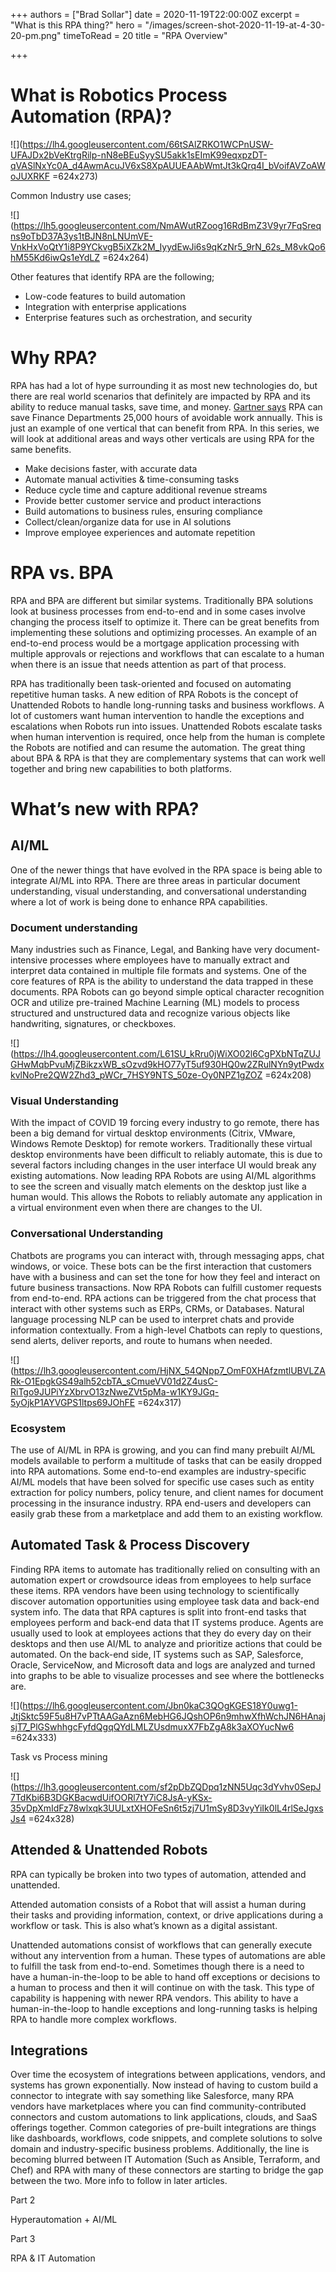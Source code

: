 +++
authors = ["Brad Sollar"]
date = 2020-11-19T22:00:00Z
excerpt = "What is this RPA thing?"
hero = "/images/screen-shot-2020-11-19-at-4-30-20-pm.png"
timeToRead = 20
title = "RPA Overview"

+++

# What is Robotics Process Automation (RPA)?

![](https://lh4.googleusercontent.com/66tSAlZRKO1WCPnUSW-UFAJDx2bVeKtrgRilp-nN8eBEuSyySU5akk1sEImK99eqxpzDT-qVASlNxYc0A_d4AwmAcuJV6xS8XpAUUEAAbWmtJt3kQrq4I_bVoifAVZoAWoJUXRKF =624x273)

Common Industry use cases;

![](https://lh5.googleusercontent.com/NmAWutRZoog16RdBmZ3V9yr7FqSreqns9oTbD37A3ys1tBJN8nLNUmVE-VnkHxVoQtY1i8P9YCkvgB5iXZk2M_IyydEwJi6s9qKzNr5_9rN_62s_M8vkQo6hM55Kd6iwQs1eYdLZ =624x264)

Other features that identify RPA are the following;

* Low-code features to build automation
* Integration with enterprise applications
* Enterprise features such as orchestration, and security

# Why RPA?

RPA has had a lot of hype surrounding it as most new technologies do, but there are real world scenarios that definitely are impacted by RPA and its ability to reduce manual tasks, save time, and money. [Gartner says](https://www.gartner.com/en/newsroom/press-releases/2019-10-02-gartner-says-robotic-process-automation-can-save-fina) RPA can save Finance Departments 25,000 hours of avoidable work annually. This is just an example of one vertical that can benefit from RPA. In this series, we will look at additional areas and ways other verticals are using RPA for the same benefits.

* Make decisions faster, with accurate data
* Automate manual activities & time-consuming tasks
* Reduce cycle time and capture additional revenue streams
* Provide better customer service and product interactions
* Build automations to business rules, ensuring compliance
* Collect/clean/organize data for use in AI solutions
* Improve employee experiences and automate repetition

# RPA vs. BPA

RPA and BPA are different but similar systems. Traditionally BPA solutions look at business processes from end-to-end and in some cases involve changing the process itself to optimize it. There can be great benefits from implementing these solutions and optimizing processes. An example of an end-to-end process would be a mortgage application processing with multiple approvals or rejections and workflows that can escalate to a human when there is an issue that needs attention as part of that process.

RPA has traditionally been task-oriented and focused on automating repetitive human tasks. A new edition of RPA Robots is the concept of Unattended Robots to handle long-running tasks and business workflows. A lot of customers want human intervention to handle the exceptions and escalations when Robots run into issues. Unattended Robots escalate tasks when human intervention is required, once help from the human is complete the Robots are notified and can resume the automation. The great thing about BPA & RPA is that they are complementary systems that can work well together and bring new capabilities to both platforms.

# What’s new with RPA?

## AI/ML

One of the newer things that have evolved in the RPA space is being able to integrate AI/ML into RPA. There are three areas in particular document understanding, visual understanding, and conversational understanding where a lot of work is being done to enhance RPA capabilities.

### Document understanding

Many industries such as Finance, Legal, and Banking have very document-intensive processes where employees have to manually extract and interpret data contained in multiple file formats and systems. One of the core features of RPA is the ability to understand the data trapped in these documents. RPA Robots can go beyond simple optical character recognition OCR and utilize pre-trained Machine Learning (ML) models to process structured and unstructured data and recognize various objects like handwriting, signatures, or checkboxes.

<Industry Document use cases>![](https://lh4.googleusercontent.com/L61SU_kRru0jWiXO02l6CgPXbNTqZUJGHwMqbPvuMjZBikzxWB_sOzvd9kHO77yT5uf930HQ0w2ZRulNYn9ytPwdxkvlNoPre2QW2Zhd3_pWCr_7HSY9NTS_50ze-Oy0NPZ1gZOZ =624x208)

### Visual Understanding

With the impact of COVID 19 forcing every industry to go remote, there has been a big demand for virtual desktop environments (Citrix, VMware, Windows Remote Desktop) for remote workers. Traditionally these virtual desktop environments have been difficult to reliably automate, this is due to several factors including changes in the user interface UI would break any existing automations. Now leading RPA Robots are using AI/ML algorithms to see the screen and visually match elements on the desktop just like a human would. This allows the Robots to reliably automate any application in a virtual environment even when there are changes to the UI.

### Conversational Understanding

Chatbots are programs you can interact with, through messaging apps, chat windows, or voice. These bots can be the first interaction that customers have with a business and can set the tone for how they feel and interact on future business transactions. Now RPA Robots can fulfill customer requests from end-to-end. RPA actions can be triggered from the chat process that interact with other systems such as ERPs, CRMs, or Databases. Natural language processing NLP can be used to interpret chats and provide information contextually. From a high-level Chatbots can reply to questions, send alerts, deliver reports, and route to humans when needed.

<Industry Conversational use cases>![](https://lh3.googleusercontent.com/HjNX_54QNpp7_OmF0XHAfzmtlUBVLZARk-O1EpgkGS49alh52cbTA_sCmueVV01d2Z4usC-RiTgo9JUPiYzXbrvO13zNweZVt5pMa-w1KY9JGq-5yOjkP1AYVGPS1ltps69JOhFE =624x317)

### Ecosystem

The use of AI/ML in RPA is growing, and you can find many prebuilt AI/ML models available to perform a multitude of tasks that can be easily dropped into RPA automations. Some end-to-end examples are industry-specific AI/ML models that have been solved for specific use cases such as entity extraction for policy numbers, policy tenure, and client names for document processing in the insurance industry. RPA end-users and developers can easily grab these from a marketplace and add them to an existing workflow.

## Automated Task & Process Discovery

Finding RPA items to automate has traditionally relied on consulting with an automation expert or crowdsource ideas from employees to help surface these items. RPA vendors have been using technology to scientifically discover automation opportunities using employee task data and back-end system info. The data that RPA captures is split into front-end tasks that employees perform and back-end data that IT systems produce. Agents are usually used to look at employees actions that they do every day on their desktops and then use AI/ML to analyze and prioritize actions that could be automated. On the back-end side, IT systems such as SAP, Salesforce, Oracle, ServiceNow, and Microsoft data and logs are analyzed and turned into graphs to be able to visualize processes and see where the bottlenecks are.

<Process Image>

![](https://lh6.googleusercontent.com/Jbn0kaC3QOgKGES18Y0uwg1-JtjSktc59F5u8H7vPTtAAGaAzn6MebHG6JQshOP6n9mhwXfhWchJN6HAnajsjT7_PlGSwhhgcFyfdQgqQYdLMLZUsdmuxX7FbZgA8k3aXOYucNw6 =624x333)

Task vs Process mining

![](https://lh3.googleusercontent.com/sf2pDbZQDpq1zNN5Uqc3dYvhv0SepJ7TdKbi6B3DGKBacwdUifOORl7tY7iC8JsA-yKSx-35vDpXmIdFz78wlxqk3UULxtXHOFeSn6t5zj7U1mSy8D3vyYiIk0lL4rlSeJgxsJs4 =624x328)

## Attended & Unattended Robots

RPA can typically be broken into two types of automation, attended and unattended.

Attended automation consists of a Robot that will assist a human during their tasks and providing information, context, or drive applications during a workflow or task. This is also what’s known as a digital assistant.

Unattended automations consist of workflows that can generally execute without any intervention from a human. These types of automations are able to fulfill the task from end-to-end. Sometimes though there is a need to have a human-in-the-loop to be able to hand off exceptions or decisions to a human to process and then it will continue on with the task. This type of capability is happening with newer RPA vendors. This ability to have a human-in-the-loop to handle exceptions and long-running tasks is helping RPA to handle more complex workflows.

## Integrations

Over time the ecosystem of integrations between applications, vendors, and systems has grown exponentially. Now instead of having to custom build a connector to integrate with say something like Salesforce, many RPA vendors have marketplaces where you can find community-contributed connectors and custom automations to link applications, clouds, and SaaS offerings together. Common categories of pre-built integrations are things like dashboards, workflows, code snippets, and complete solutions to solve domain and industry-specific business problems. Additionally, the line is becoming blurred between IT Automation (Such as Ansible, Terraform, and Chef) and RPA with many of these connectors are starting to bridge the gap between the two. More info to follow in later articles.

Part 2

Hyperautomation + AI/ML

Part 3

RPA & IT Automation
